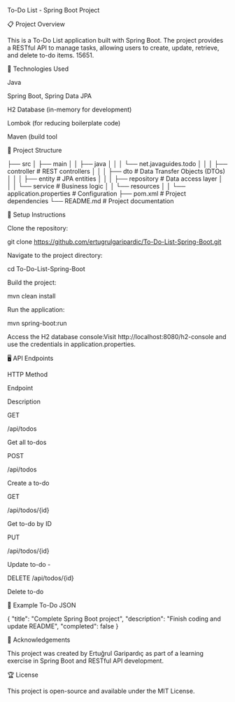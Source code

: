 To-Do List - Spring Boot Project

📋 Project Overview

This is a To-Do List application built with Spring Boot. The project provides a RESTful API to manage tasks, allowing users to create, update, retrieve, and delete to-do items. 15651.

🚀 Technologies Used

Java

Spring Boot,
Spring Data JPA

H2 Database (in-memory for development)

Lombok (for reducing boilerplate code)

Maven (build tool

🧩 Project Structure

├── src
│   ├── main
│   │   ├── java
│   │   │   └── net.javaguides.todo
│   │   │       ├── controller  # REST controllers
│   │   │       ├── dto         # Data Transfer Objects (DTOs)
│   │   │       ├── entity      # JPA entities
│   │   │       ├── repository  # Data access layer
│   │   │       └── service     # Business logic
│   │   └── resources
│   │       └── application.properties # Configuration
├── pom.xml                      # Project dependencies
└── README.md                     # Project documentation

🔧 Setup Instructions

Clone the repository:

git clone https://github.com/ertugrulgaripardic/To-Do-List-Spring-Boot.git

Navigate to the project directory:

cd To-Do-List-Spring-Boot

Build the project:

mvn clean install

Run the application:

mvn spring-boot:run

Access the H2 database console:Visit http://localhost:8080/h2-console and use the credentials in application.properties.

🖥️ API Endpoints

HTTP Method

Endpoint

Description

GET

/api/todos

Get all to-dos

POST

/api/todos

Create a to-do

GET

/api/todos/{id}

Get to-do by ID

PUT

/api/todos/{id}

Update to-do - 

DELETE /api/todos/{id}

Delete to-do

📝 Example To-Do JSON

{
  "title": "Complete Spring Boot project",
  "description": "Finish coding and update README",
  "completed": false
}

📢 Acknowledgements

This project was created by Ertuğrul Garipardıç as part of a learning exercise in Spring Boot and RESTful API development.

🏆 License

This project is open-source and available under the MIT License.

